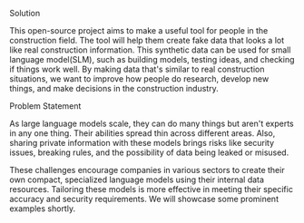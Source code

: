 

Solution

This open-source project aims to make a useful tool for people in the construction field. The tool will help them create fake data that looks a lot like real construction information. This synthetic data can be used for small language model(SLM), such as building models, testing ideas, and checking if things work well. By making data that's similar to real construction situations, we want to improve how people do research, develop new things, and make decisions in the construction industry.

Problem Statement 

As large language models scale, they can do many things but aren't experts in any one thing. Their abilities spread thin across different areas. Also, sharing private information with these models brings risks like security issues, breaking rules, and the possibility of data being leaked or misused.

These challenges encourage companies in various sectors to create their own compact, specialized language models using their internal data resources. Tailoring these models is more effective in meeting their specific accuracy and security requirements. We will showcase some prominent examples shortly.
